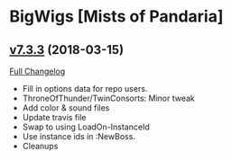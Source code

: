 # BigWigs [Mists of Pandaria]

## [v7.3.3](https://github.com/BigWigsMods/BigWigs_MistsOfPandaria/tree/v7.3.3) (2018-03-15)
[Full Changelog](https://github.com/BigWigsMods/BigWigs_MistsOfPandaria/compare/v7.3.2...v7.3.3)

- Fill in options data for repo users.  
- ThroneOfThunder/TwinConsorts: Minor tweak  
- Add color & sound files  
- Update travis file  
- Swap to using LoadOn-InstanceId  
- Use instance ids in :NewBoss.  
- Cleanups  
